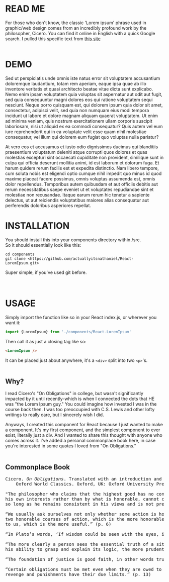 # READ ME

For those who don't know, the classic 'Lorem ipsum' phrase used in graphic/web design comes from an incredibly profound work by the philosopher, Cicero. You can find it online in English with a quick Google search. I pulled this specific text from [this site](https://www.lipsum.com/)
</br>
</br>

# DEMO

<p>
    Sed ut perspiciatis unde omnis iste natus error sit voluptatem accusantium
    doloremque laudantium, totam rem aperiam, eaque ipsa quae ab illo inventore
    veritatis et quasi architecto beatae vitae dicta sunt explicabo. Nemo enim ipsam
    voluptatem quia voluptas sit aspernatur aut odit aut fugit, sed quia consequuntur
    magni dolores eos qui ratione voluptatem sequi nesciunt. Neque porro quisquam est,
    qui dolorem ipsum quia dolor sit amet, consectetur, adipisci velit, sed quia non
    numquam eius modi tempora incidunt ut labore et dolore magnam aliquam quaerat voluptatem.
    Ut enim ad minima veniam, quis nostrum exercitationem ullam corporis suscipit laboriosam,
    nisi ut aliquid ex ea commodi consequatur? Quis autem vel eum iure reprehenderit qui
    in ea voluptate velit esse quam nihil molestiae consequatur, vel illum qui dolorem eum
    fugiat quo voluptas nulla pariatur?
</p>
<p>
    At vero eos et accusamus et iusto odio dignissimos ducimus qui blanditiis praesentium
    voluptatum deleniti atque corrupti quos dolores et quas molestias excepturi sint occaecati
    cupiditate non provident, similique sunt in culpa qui officia deserunt mollitia animi,
    id est laborum et dolorum fuga. Et harum quidem rerum facilis est et expedita distinctio.
    Nam libero tempore, cum soluta nobis est eligendi optio cumque nihil impedit quo minus
    id quod maxime placeat facere possimus, omnis voluptas assumenda est, omnis dolor
    repellendus. Temporibus autem quibusdam et aut officiis debitis aut rerum necessitatibus
    saepe eveniet ut et voluptates repudiandae sint et molestiae non recusandae. Itaque earum
    rerum hic tenetur a sapiente delectus, ut aut reiciendis voluptatibus maiores alias
    consequatur aut perferendis doloribus asperiores repellat.
</p>

# INSTALLATION

You should install this into your components directory within /src.  
So it should essentially look like this:

```
cd components
git clone <https://github.com/actuallyitsnathaniel/React-LoremIpsum.git>
```

Super simple, if you've used git before.  
</br>
</br>

# USAGE

Simply import the function like so in your React index.js, or wherever you want it:

```JavaScript
import {LoremIpsum} from './components/React-LoremIpsum'
```

Then call it as just a closing tag like so:

```html
<LoremIpsum />
```

It can be placed just about anywhere, it's a `<div>` split into two `<p>`'s.
</br>
</br>

## Why?

I read Cicero's "On Obligations" in college, but wasn't significantly impacted by it until recently-which is when I connected the dots that HE was "the Lorem Ipsum guy." You could imagine how invested I was in the course back then. I was too preoccupied with C.S. Lewis and other lofty writings to really care, but I sincerely wish I did.

Anyways, I created this component for React because I just wanted to make a component. It's my first component, and the simplest component to ever exist, literally just a div. And I wanted to share this thought with anyone who comes across it. I've added a personal commonplace book here, in case you're interested in some quotes I loved from "On Obligations."
</br>
</br>

## Commonplace Book

<pre>Cicero. <i>On Obligations</i>. Translated with an introduction and notes by P. G. Walsh.
    Oxford World Classics. Oxford, UK: Oxford University Press, 2000 (reissued 2008).

"The philosopher who claims that the highest good has no connection with virtue, and measures it by 
his own interests rather than by what is honorable, cannot cultivate friendship, justice, or generosity 
so long as he remains consistent in his views and is not prevailed upon by his own nature." (p. 4)

“We usually ask ourselves not only whether some action is honorable or base, but also, when there are 
two honorable courses of action, which is the more honorable; and again, if two useful courses lie open 
to us, which is the more useful.” (p. 6)

“In Plato’s words, ‘If wisdom could be seen with the eyes, it would arouse astonishing feelings of love for it.’” (p. 7)

“The more clearly a person sees the essential truth of a situation, and the keener and swifter is 
his ability to grasp and explain its logic, the more prudent and wise he is commonly and justifiably regarded.” (p. 8)

“The foundation of justice is good faith, in other words truthfully abiding by our words and agreements.” (p. 10)

“Certain obligations must be met even when they are owed to persons who have wronged us, for 
revenge and punishments have their due limits.” (p. 13)
</pre>
